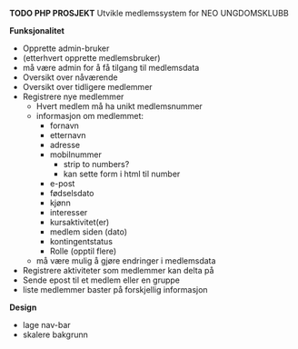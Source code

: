 **TODO PHP PROSJEKT**
Utvikle medlemssystem for NEO UNGDOMSKLUBB

**Funksjonalitet**
- Opprette admin-bruker
- (etterhvert opprette medlemsbruker)
- må være admin for å få tilgang til medlemsdata
- Oversikt over nåværende
- Oversikt over tidligere medlemmer
- Registrere nye medlemmer
  - Hvert medlem må ha unikt medlemsnummer
  - informasjon om medlemmet:
    - fornavn
    - etternavn
    - adresse
    - mobilnummer
      - strip to numbers?
      - kan sette form i html til number
    - e-post
    - fødselsdato
    - kjønn
    - interesser
    - kursaktivitet(er)
    - medlem siden (dato)
    - kontingentstatus
    - Rolle (opptil flere)
  - må være mulig å gjøre endringer i medlemsdata
- Registrere aktiviteter som medlemmer kan delta på
- Sende epost til et medlem eller en gruppe
- liste medlemmer baster på forskjellig informasjon

**Design**
- lage nav-bar
- skalere bakgrunn
